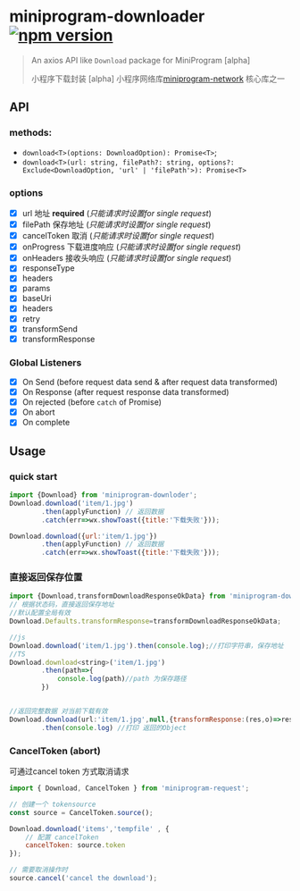 # miniprogram-downloader [![npm version](https://badge.fury.io/js/miniprogram-downloader.svg)](https://npmjs.com/package/miniprogram-downloader)

> An axios API like `Download` package for MiniProgram [alpha]
>
> 小程序下载封装 [alpha]
> 小程序网络库[miniprogram-network](https://github.com/NewFuture/miniprogram-network) 核心库之一


## API

### methods:

* `download<T>(options: DownloadOption): Promise<T>`;
* `download<T>(url: string, filePath?: string, options?: Exclude<DownloadOption, 'url' | 'filePath'>): Promise<T>`

### options

* [x] url 地址 **required** (_只能请求时设置for single request_)
* [x] filePath 保存地址 (_只能请求时设置for single request_) 
* [x] cancelToken 取消 (_只能请求时设置for single request_) 
* [x] onProgress 下载进度响应 (_只能请求时设置for single request_) 
* [x] onHeaders 接收头响应 (_只能请求时设置for single request_) 
* [x] responseType
* [x] headers
* [x] params
* [x] baseUri
* [x] headers
* [x] retry
* [x] transformSend
* [x] transformResponse
    
### Global Listeners
* [x] On Send (before request data send & after request data transformed)
* [x] On Response (after request response data transformed)
* [x] On rejected (before `catch` of Promise)
* [x] On abort
* [x] On complete

## Usage

### quick start

```js
import {Download} from 'miniprogram-downloder';
Download.download('item/1.jpg')
        .then(applyFunction) // 返回数据
        .catch(err=>wx.showToast({title:'下载失败'}));

Download.download({url:'item/1.jpg'})
        .then(applyFunction) // 返回数据
        .catch(err=>wx.showToast({title:'下载失败'}));
```


### 直接返回保存位置

```js
import {Download,transformDownloadResponseOkData} from 'miniprogram-downloder';
// 根据状态码，直接返回保存地址
//默认配置全局有效
Download.Defaults.transformResponse=transformDownloadResponseOkData;

//js
Download.download('item/1.jpg').then(console.log);//打印字符串，保存地址 
//TS
Download.download<string>('item/1.jpg')
        .then(path=>{
            console.log(path)//path 为保存路径
        }) 


//返回完整数据 对当前下载有效
Download.download(url:'item/1.jpg',null,{transformResponse:(res,o)=>res})
        .then(console.log) //打印 返回的Object
```



### CancelToken (abort)
可通过cancel token 方式取消请求
```js
import { Download, CancelToken } from 'miniprogram-request';

// 创建一个 tokensource
const source = CancelToken.source();

Download.download('items','tempfile' , { 
    // 配置 cancelToken
    cancelToken: source.token 
});

// 需要取消操作时
source.cancel('cancel the download');
```
